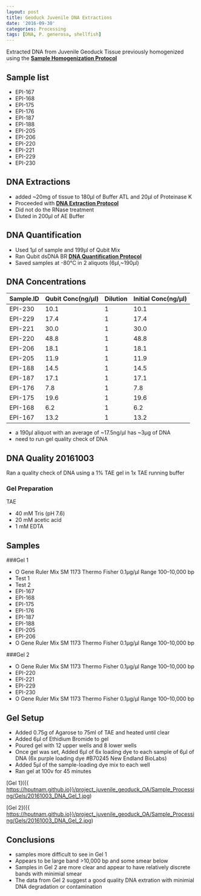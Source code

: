 ```yaml
---
layout: post
title: Geoduck Juvenile DNA Extractions
date: '2016-09-30'
categories: Processing
tags: [DNA, P. generosa, shellfish]
---
```


Extracted DNA from Juvenile Geoduck Tissue previously homogenized using the [**Sample Homogenization Protocol**](https://hputnam.github.io/Putnam_Lab_Notebook/Homogenization-N2-protocol/)

## Sample list    
* EPI-167
* EPI-168 
* EPI-175
* EPI-176
* EPI-187
* EPI-188
* EPI-205
* EPI-206
* EPI-220
* EPI-221
* EPI-229
* EPI-230   

## DNA Extractions 
* added ~20mg of tissue to 180µl of Buffer ATL and 20µl of Proteinase K
* Proceeded with [**DNA Extraction Protocol**](https://hputnam.github.io/Putnam_Lab_Notebook/DNA-Extraction-Protocol/)
* Did not do the RNase treatment
* Eluted in 200µl of AE Buffer

## DNA Quantification 
* Used 1µl of sample and 199µl of Qubit Mix
* Ran Qubit dsDNA BR [**DNA Quantification Protocol**](https://hputnam.github.io/Putnam_Lab_Notebook/Qubit_BR_DNA_Protocol/)
* Saved samples at -80°C in 2 aliquots (6µl,~190µl)

## DNA Concentrations  

**Sample.ID** | **Qubit Conc(ng/µl)** | **Dilution** | **Initial Conc(ng/µl)**
 ---|---|---|---
 EPI-230 | 10.1 | 1 | 10.1 
 EPI-229 | 17.4 | 1 |17.4 
 EPI-221 | 30.0 | 1 | 30.0 
 EPI-220 | 48.8 | 1 | 48.8 
 EPI-206 | 18.1 | 1 | 18.1 
 EPI-205 | 11.9 | 1 | 11.9 
 EPI-188 | 14.5 | 1 | 14.5 
 EPI-187 | 17.1 | 1 | 17.1 
 EPI-176 | 7.8 | 1 | 7.8 
 EPI-175 | 19.6 | 1 | 19.6 
 EPI-168 | 6.2 | 1 | 6.2 
 EPI-167 | 13.2 | 1 | 13.2
 
* a 190µl aliquot with an average of ~17.5ng/µl has ~3µg of DNA
* need to run gel quality check of DNA

## DNA Quality 20161003
Ran a quality check of DNA using a 1% TAE gel in 1x TAE running buffer

### Gel Preparation
TAE  

* 40 mM Tris (pH 7.6) 
* 20 mM acetic acid
* 1 mM EDTA

## Samples  
###Gel 1
* O Gene Ruler Mix SM 1173 Thermo Fisher 0.1µg/µl Range 100–10,000 bp
* Test 1
* Test 2
* EPI-167
* EPI-168 
* EPI-175
* EPI-176
* EPI-187
* EPI-188
* EPI-205
* EPI-206
* O Gene Ruler Mix SM 1173 Thermo Fisher 0.1µg/µl Range 100–10,000 bp

###Gel 2
* O Gene Ruler Mix SM 1173 Thermo Fisher 0.1µg/µl Range 100–10,000 bp
* EPI-220
* EPI-221
* EPI-229
* EPI-230 
* O Gene Ruler Mix SM 1173 Thermo Fisher 0.1µg/µl Range 100–10,000 bp

## Gel Setup

* Added 0.75g of Agarose to 75ml of TAE and heated until clear
* Added 6µl of Ethidium Bromide to gel
* Poured gel with 12 upper wells and 8 lower wells
* Once gel was set, Added 6µl of 6x loading dye to each sample of 6µl of DNA (6x purple loading dye #B70245 New Endland BioLabs)
* Added 5µl of the sample-loading dye mix to each well
* Ran gel at 100v for 45 minutes

[Gel 1]({{ https://hputnam.github.io}}/project_juvenile_geoduck_OA/Sample_Processing/Gels/20161003_DNA_Gel_1.jpg)

[Gel 2]({{ https://hputnam.github.io}}/project_juvenile_geoduck_OA/Sample_Processing/Gels/20161003_DNA_Gel_2.jpg)

## Conclusions  
* samples more difficult to see in Gel 1
* Appears to be large band >10,000 bp and some smear below
* Samples in Gel 2 are more clear and appear to have relatively discrete bands with minimial smear
* The data from Gel 2 suggest a good quality DNA extration with minimial DNA degradation or contamination





